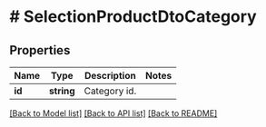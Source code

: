 # # SelectionProductDtoCategory

## Properties

Name | Type | Description | Notes
------------ | ------------- | ------------- | -------------
**id** | **string** | Category id. |

[[Back to Model list]](../../README.md#models) [[Back to API list]](../../README.md#endpoints) [[Back to README]](../../README.md)
